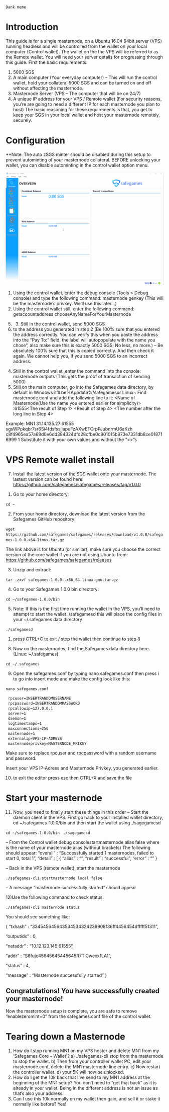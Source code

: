 ``Dank meme``

# Introduction
This guide is for a single masternode, on a Ubuntu 16.04 64bit server (VPS) running headless and will be controlled from the wallet on your local computer (Control wallet). The wallet on the the VPS will be referred to as the Remote wallet.
You will need your server details for progressing through this guide.
First the basic requirements:
1.	5000 SGS
2.	A main computer (Your everyday computer) – This will run the control wallet, hold your collateral 5000 SGS and can be turned on and off without affecting the masternode.
3.	Masternode Server (VPS – The computer that will be on 24/7)
4.	A unique IP address for your VPS / Remote wallet
(For security reasons, you’re are going to need a different IP for each masternode you plan to host)
The basic reasoning for these requirements is that, you get to keep your SGS in your local wallet and host your masternode remotely, securely.

# Configuration
**Note: The auto zSGS minter should be disabled during this setup to prevent autominting of your masternode collateral. BEFORE unlocking your wallet, you can disable autominting in the control wallet option menu.

![Disable zSGS](https://github.com/safegames/documentation/blob/master/images/zSGS%20disable.gif)


1) Using the control wallet, enter the debug console (Tools > Debug console) and type the following command:
masternode genkey (This will be the masternode’s privkey. We’ll use this later…)
2) Using the control wallet still, enter the following command:
getaccountaddress chooseAnyNameForYourMasternode
5.	3) Still in the control wallet, send 5000 SGS
6.	to the address you generated in step 2 (Be 100% sure that you entered the address correctly. You can verify this when you paste the address into the “Pay To:” field, the label will autopopulate with the name you chose”, also make sure this is exactly 5000 SGS; No less, no more.)
– Be absolutely 100% sure that this is copied correctly. And then check it again. We cannot help you, if you send 5000 SGS to an incorrect address.
4) Still in the control wallet, enter the command into the console:
masternode outputs (This gets the proof of transaction of sending 5000)
5) Still on the main computer, go into the Safegames data directory, by default in Windows it’ll be%Appdata%/safegamesor Linux~
Find masternode.conf and add the following line to it:
 <Name of Masternode(Use the name you entered earlier for simplicity)> <Unique IP address>:61555<The result of Step 1> <Result of Step 4> <The number after the long line in Step 4>

Example: MN1 31.14.135.27:61555 sgsWPpkqbr7sr6Si4fdsfssjjapuFzAXwETCrpPJubnrmU6aKzh c8f4965ea57a68d0e6dd384324dfd28cfbe0c801015b973e7331db8ce018716999 1
Substitute it with your own values and without the “<>”s

# VPS Remote wallet install
7) Install the latest version of the SGS wallet onto your masternode. 
The lastest version can be found here: https://github.com/safegames/safegames/releases/tag/v1.0.0

1.	Go to your home directory:

``cd ~``

2.	From your home directory, download the latest version from the Safegames GitHub repository:

``wget https://github.com/safegames/safegames/releases/download/v1.0.0/safegames-1.0.0-x64-linux.tar.gz``

The link above is for Ubuntu (or similar), make sure you choose the correct version of the core wallet if you are not using Ubuntu from: https://github.com/safegames/safegames/releases

3.	Unzip and extract:

``tar -zxvf safegames-1.0.0.-x86_64-linux-gnu.tar.gz``

4.	Go to your Safegames 1.0.0 bin directory:

``cd ~/safegames-1.0.0/bin``

5.	Note: If this is the first time running the wallet in the VPS, you’ll need to attempt to start the wallet ./safegamesd this will place the config files in your ~/.safegames data directory

``./safegamesd ``

1.	press CTRL+C to exit / stop the wallet then continue to step 8

8) Now on the masternodes, find the Safegames data directory here.(Linux: ~/.safegames)

``cd ~/.safegames``

9) Open the safegames.conf by typing nano safegames.conf then press i to go into insert mode and make the config look like this:

``nano safegames.conf``

```
 rpcuser=INSERTRANDOMUSERNAME
 rpcpassword=INSERTRANDOMPASSWORD
 rpcallowip=127.0.0.1
 server=1
 daemon=1
 logtimestamps=1
 maxconnections=256
 masternode=1
 externalip=VPS-IP-ADRESS
 masternodeprivkey=MASTERNODE_PRIKEY
 ```

Make sure to replace rpcuser and rpcpassword with a random username and password.

Insert your VPS IP-Adress and Masternode Privkey, you generated earlier.


10) to exit the editor press esc then CTRL+X and save the file

# Start your masternode
11) Now, you need to finally start these things in this order
– Start the daemon client in the VPS. First go back to your installed wallet directory, cd ~/safegames-1.0.0/bin and then start the wallet using ./sagegamesd

``cd ~/safegames-1.0.0/bin ``
``./sagegamesd``

– From the Control wallet debug consolestartmasternode alias false <mymnalias>
where <mymnalias> is the name of your masternode alias (without brackets)
The following should appear:
“overall” : “Successfully started 1 masternodes, failed to start 0, total 1”,
“detail” : [
{
“alias” : “<mymnalias>”,
“result” : “successful”,
“error” : “”
}
 
– Back in the VPS (remote wallet), start the masternode

``./safegames-cli startmasternode local false``

– A message “masternode successfully started” should appear

12)Use the following command to check status:

``./safegames-cli masternode status``

You should see something like:

{
“txhash” : “334545645643534534324238908f36ff4456454dfffff51311”,

“outputidx” : 0,

“netaddr” : “10.12.123.145:61555”,

“addr” : “S6fujc45645645445645R7TiCwexx1LA1”,

“status” : 4,

“message” : “Masternode successfully started”
}

## Congratulations! You have successfully created your masternode!
Now the masternode setup is complete, you are safe to remove “enablezeromint=0” from the safegames.conf file of the control wallet.

# Tearing down a Masternode
1) How do I stop running MN1 on my VPS hoster and delete MN1 from my ‘Safegames Core – Wallet’?
a) ./safegames-cli stop from the masternode to stop the wallet.
b) Then from your controller wallet PC, edit your masternode.conf, delete the MN1 masternode line entry.
c) Now restart the controller wallet.
d) your 5K will now be unlocked.
2) How do I get the 10k back that I’ve send to my MN1 address at the beginning of the MN1 setup?
You don’t need to “get that back” as it is already in your wallet.
Being in the different address is not an issue as that’s also your address.
3) Can I use this 10k normally on my wallet then gain, and sell it or stake it normally like before?
Yes!  

